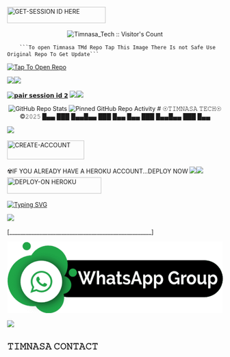   <a href="https://timnasa-session-id-etyy.onrender.com"><img title="GET-SESSION ID HERE" src="https://img.shields.io/badge/GET-SESSION ID HERE-h?color=blue&style=for-the-badge&logo=nike" width="230" height="38.45"/></a></p>
</p>
<p align="center"><img src="https://profile-counter.glitch.me/{Next5x}/count.svg" alt="Timnasa_Tech :: Visitor's Count"/></p>

        ```To open Timnasa TMd Repo Tap This Image There Is not Safe Use Original Repo To Get Update```
[![Tap To Open Repo](https://i.imgur.com/1DHOg3Z.gif)](https://github.com/Next5x/TIMNASA_TMD1)

<a><img src='https://i.imgur.com/LyHic3i.gif'/></a><a><img src='https://i.imgur.com/LyHic3i.gif'/></a>
<p align="left">
<a href="https://timnasa-session-id-9as4.onrender.com"><img src="https://img.shields.io/badge/Pair%20session%20code-white" alt="𝗽𝗮𝗶𝗿 𝘀𝗲𝘀𝘀𝗶𝗼𝗻 𝗶𝗱 𝟮" width="300"></a>
<a><img src='https://i.imgur.com/LyHic3i.gif'/></a><a><img src='https://i.imgur.com/LyHic3i.gif'/></a>

<p align="center">
  <!-- GitHub Repo Activity Stats -->
  <img src="https://github-readme-stats.vercel.app/api?username=Qartde&show_icons=true&hide_title=true&count_private=true&hide=prs&theme=radical" alt="GitHub Repo Stats" width="800">

  <!-- Repo Activity Stats Screen -->
  <img src="https://github-readme-stats.vercel.app/api/pin/?username=Next5x&repo=Next5x/timnasa" alt="Pinned GitHub Repo Activity" width="800"> 
  # ☉︎𝚃𝙸𝙼𝙽𝙰𝚂𝙰 𝚃𝙴𝙲𝙷☉︎ ©𝟸𝟶𝟸𝟻
  █▄▄ ███ █▄▄█▄▄ ███ █▄▄
  █▄▄ ███ █▄▄█▄▄ ███ █▄▄
  
![](gravity.gif)
   
   <a href="https://signup.heroku.com/"><img title="CREATE-ACCOUNT" src="https://img.shields.io/badge/CREATE-ACCOUNT-h?color=green&style=for-the-badge&logo=red" width="180" height="43.45"/></a></p>

   ☢️IF YOU ALREADY HAVE A HEROKU ACCOUNT...DEPLOY NOW
<a><img src='https://i.imgur.com/LyHic3i.gif'/></a><a><img src='https://i.imgur.com/LyHic3i.gif'/></a>
 <a href="https://dashboard.heroku.com/new?template=https://github.com/Next5x/TIMNASA_TMD1"><img title="DEPLOY-ON HEROKU" src="https://img.shields.io/badge/DEPLOY-ON HEROKU-h?color=red&style=for-the-badge&logo=nike" width="220" height="38.45"/></a></p>

 
 [![Typing SVG](https://readme-typing-svg.herokuapp.com?font=Rockstar-ExtraBold&size=30&pause=1000&color=0000FF&center=true&vCenter=true&width=815&height=60&lines=▭+▬+▭+▬+▭+▬+▭+▬+▭+▬+▭)](https://git.io/typing-svg) 

<a><img src='https://i.imgur.com/LyHic3i.gif'/></a>

[____________________________________________________]


[![JOIN WHATSAPP GROUP](https://raw.githubusercontent.com/Neeraj-x0/Neeraj-x0/main/photos/suddidina-join-whatsapp.png)](https://whatsapp.com/channel/0029VajweHxKQuJP6qnjLM31)

 





<a><img src='https://i.imgur.com/LyHic3i.gif'/></a>

## 𝚃𝙸𝙼𝙽𝙰𝚂𝙰 𝙲𝙾𝙽𝚃𝙰𝙲𝚃

